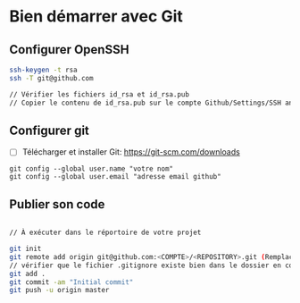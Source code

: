 # Bien démarrer avec Git

## Configurer OpenSSH

```bash
ssh-keygen -t rsa 
ssh -T git@github.com

// Vérifier les fichiers id_rsa et id_rsa.pub
// Copier le contenu de id_rsa.pub sur le compte Github/Settings/SSH and GPG
```

## Configurer git

- [ ] Télécharger et installer Git: https://git-scm.com/downloads

```
git config --global user.name "votre nom"
git config --global user.email "adresse email github"
```

## Publier son code 

```bash

// À exécuter dans le réportoire de votre projet

git init
git remote add origin git@github.com:<COMPTE>/<REPOSITORY>.git (Remplacer COMPTe et REPOSITORY)
// vérifier que le fichier .gitignore existe bien dans le dossier en cours
git add .
git commit -am "Initial commit"
git push -u origin master

```
